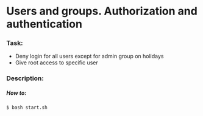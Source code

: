 # Users and groups. Authorization and authentication

### Task:

- Deny login for all users except for admin group on holidays 
- Give root access to specific user

### Description:


##### How to:

```bash
$ bash start.sh 
```